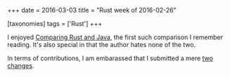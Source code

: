 +++
date = 2016-03-03
title = "Rust week of 2016-02-26"

[taxonomies]
tags = ['Rust']
+++

I enjoyed [Comparing Rust and Java], the first such comparison I
remember reading. It\'s also special in that the author hates none of
the two.

In terms of contributions, I am embarassed that I submitted a mere
[two][] [changes].

  [Comparing Rust and Java]: https://llogiq.github.io/2016/02/28/java-rust.html
  [two]: https://github.com/rust-lang/rust/pull/32028
  [changes]: https://github.com/rust-lang/rust/pull/32029
